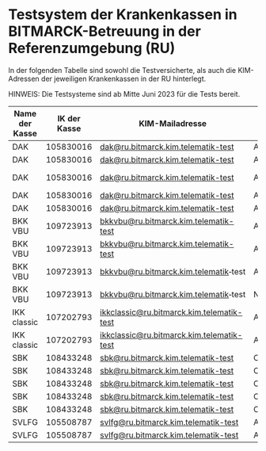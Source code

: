 # Testsystem der Krankenkassen in BITMARCK-Betreuung in der Referenzumgebung (RU)

In der folgenden Tabelle sind sowohl die Testversicherte, als auch die KIM-Adressen der jeweiligen Krankenkassen in der RU hinterlegt.

HINWEIS: Die Testsysteme sind ab Mitte Juni 2023 für die Tests bereit.

|Name der Kasse|IK der Kasse|KIM-Mailadresse|KNVR|Versichertenart|Besondere Personen-gruppe|Name|Vorname|Geburts-datum|Titel|Namens-zusatz|Vorsatzwort|Straße|Haus-nummer|Postleitzahl|Ort|L„ndercode|Versicherungsschutzbeginn|Versicherungsschutzende|WOP|DMP-Kennzeichen|Zuzahlung befreit|Geschlecht|
|---|---|---|---|---|---|---|---|---|---|---|---|---|---|---|---|---|---|---|---|---|---|---|
|DAK|105830016|dak@ru.bitmarck.kim.telematik-test|A990000012|3|00|DAKeEB-Schmidt|Matteo|25.03.2007||||Wilhelmstraße|4a|10117|Berlin|D|01.10.2023||72||nein|Männlich|
|DAK|105830016|dak@ru.bitmarck.kim.telematik-test|A990000048|1|07|DAKeEB-Schneider|Elias|15.04.1995||||Schumannstraße|7|10117|Berlin|D|01.01.2021||72||nein|Männlich|
|DAK|105830016|dak@ru.bitmarck.kim.telematik-test|A990000087|3|00|DAKeEB-Schulze|Clara|24.02.2009||||Kleine Reichenstraße|1|20457|Hamburg|D|01.01.2021|31.12.2022|02||nein|Weiblich|
|DAK|105830016|dak@ru.bitmarck.kim.telematik-test|A990000113|1|00|DAKeEB-Meier|Susanne|06.12.1977||||Ludwigstraße|11|50667|Köln|D|01.01.2021||38|1|nein|Weiblich|
|DAK |105830016|dak@ru.bitmarck.kim.telematik-test|A990000137|1|00|DAKeEB-Müller|Petra|06.08.1969||||Obermarspforten|40|50667|Köln|D|01.01.2021||38||nein|Weiblich|
|BKK VBU|109723913|bkkvbu@ru.bitmarck.kim.telematik-test|A990000024|3|00|BKKVBUeEBSchmidt|Finn|02.03.2009||||Marienstraße|55b|10117|Berlin|D|01.10.2022||72||nein|Männlich|
|BKK VBU|109723913|bkkvbu@ru.bitmarck.kim.telematik-test|A990000149|1|00|BKKVBUeEBMüller|Andreas|06.03.1972||||Heumarkt|44|50667|Köln|D|01.01.2021|31.12.2022|2||nein|Männlich|
|BKK VBU|109723913|bkkvbu@ru.bitmarck.kim.telematik‑test|A784840037|1|00|Schuster|Dieter|10.04.2001||||Lindenstr. |67|10969|Berlin|D|05.06.2023|||||Männlich|
|BKK VBU|109723913|bkkvbu@ru.bitmarck.kim.telematik‑test|N613470373|1|00|Seifert|Volkmar|04.07.1994||||Lindenstr. |67|10969|Berlin|D|05.06.2023|||||Männlich|
|IKK classic|107202793|ikkclassic@ru.bitmarck.kim.telematik-test|A990000125|1|00|IKKclassiceEBMeier|Thomas|26.10.1980||||Gürzenichstraße|21a|50667|Köln|D|01.01.2022||38|||Männlich|
|IKK classic|107202793|ikkclassic@ru.bitmarck.kim.telematik-test|A990000063|3|00|IKKclassiceEBSchneider|Sophia|27.02.2008||||Speersort|1|20095|Hamburg|D|01.01.2022||2|||Weiblich|
|SBK|108433248|sbk@ru.bitmarck.kim.telematik-test|C810750350|1|00|Eins Y|Epa|09.05.1977||||Heimeranstr. |24|80339|München|D|01.01.2022||71|||Männlich|
|SBK|108433248|sbk@ru.bitmarck.kim.telematik-test|C810750362|1|00|Eins Z|Epa|10.05.1977||||Heimeranstr. |24|80339|München|D|01.01.2022||71|||Männlich|
|SBK|108433248|sbk@ru.bitmarck.kim.telematik-test|C810750374|1|00|Eins Ba|Epa|11.05.1977||||Heimeranstr. |24|80339|München|D|01.01.2022||71|||Männlich|
|SBK|108433248|sbk@ru.bitmarck.kim.telematik-test|C810750386|1|00|Eins Bb|Epa|12.05.1977||||Heimeranstr. |24|80339|München|D|01.01.2022||71|||Männlich|
|SBK|108433248|sbk@ru.bitmarck.kim.telematik-test|C810750398|1|00|Eins Bc|Epa|13.05.1977||||Heimeranstr. |24|80339|München|D|01.01.2022|31.12.2022|71|||Männlich|
|SVLFG|105508787|svlfg@ru.bitmarck.kim.telematik-test|A990000152|1|04|SVLFGeEB-Müller|Monika|29.10.1965||||Thurnmarkt|7|50676|Köln|D|01.01.2021||38|1|nein|Weiblich|
|SVLFG|105508787|svlfg@ru.bitmarck.kim.telematik-test|A990000226|5|00|SVLFGeEB-Krüger|Hans|09.10.1952||||Hofmannstr. |61|81379|München|D|01.06.2023||2||nein|Männlich|
